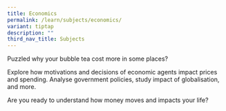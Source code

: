 ```yaml
---
title: Economics
permalink: /learn/subjects/economics/
variant: tiptap
description: ""
third_nav_title: Subjects
---
```

<p>Puzzled why your bubble tea cost more in some places?</p><p></p><p>Explore how motivations and decisions of economic agents impact prices and spending. Analyse government policies, study impact of globalisation, and more.</p><p></p><p>Are you ready to understand how money moves and impacts your life?</p>